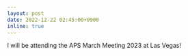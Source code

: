```yaml
---
layout: post
date: 2022-12-22 02:45:00+0900
inline: true
---
```


I will be attending the APS March Meeting 2023 at Las Vegas!